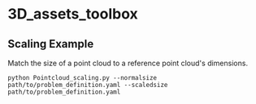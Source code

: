 # 3D_assets_toolbox

## Scaling Example

Match the size of a point cloud to a reference point cloud's dimensions.

```
python Pointcloud_scaling.py --normalsize path/to/problem_definition.yaml --scaledsize path/to/problem_definition.yaml
```
